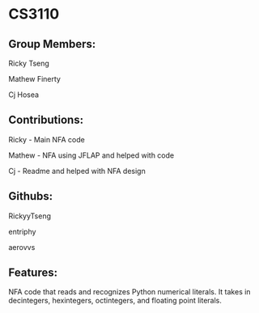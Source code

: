 # CS3110
Group Members:
--------------
Ricky Tseng

Mathew Finerty

Cj Hosea

Contributions:
--------------
Ricky - Main NFA code

Mathew - NFA using JFLAP and helped with code

Cj - Readme and helped with NFA design

Githubs:
--------
RickyyTseng

entriphy

aerovvs

Features:
---------
NFA code that reads and recognizes Python numerical literals. It takes in decintegers, hexintegers, octintegers, and floating point literals. 
